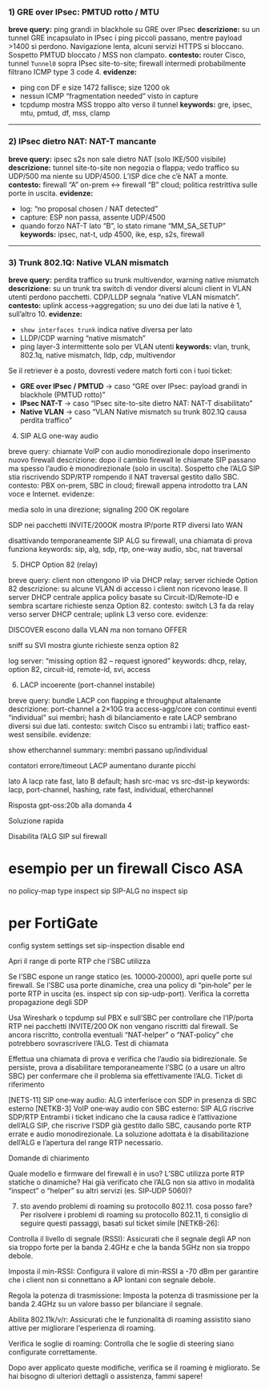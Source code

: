 ### 1) GRE over IPsec: PMTUD rotto / MTU

**breve query:** ping grandi in blackhole su GRE over IPsec
**descrizione:** su un tunnel GRE incapsulato in IPsec i ping piccoli passano, mentre payload >1400 si perdono. Navigazione lenta, alcuni servizi HTTPS si bloccano. Sospetto PMTUD bloccato / MSS non clampato.
**contesto:** router Cisco, tunnel `Tunnel0` sopra IPsec site-to-site; firewall intermedi probabilmente filtrano ICMP type 3 code 4.
**evidenze:**

* ping con DF e size 1472 fallisce; size 1200 ok
* nessun ICMP “fragmentation needed” visto in capture
* tcpdump mostra MSS troppo alto verso il tunnel
  **keywords:** gre, ipsec, mtu, pmtud, df, mss, clamp

---

### 2) IPsec dietro NAT: NAT-T mancante

**breve query:** ipsec s2s non sale dietro NAT (solo IKE/500 visibile)
**descrizione:** tunnel site-to-site non negozia o flappa; vedo traffico su UDP/500 ma niente su UDP/4500. L’ISP dice che c’è NAT a monte.
**contesto:** firewall “A” on-prem ↔ firewall “B” cloud; politica restrittiva sulle porte in uscita.
**evidenze:**

* log: “no proposal chosen / NAT detected”
* capture: ESP non passa, assente UDP/4500
* quando forzo NAT-T lato “B”, lo stato rimane “MM\_SA\_SETUP”
  **keywords:** ipsec, nat-t, udp 4500, ike, esp, s2s, firewall

---

### 3) Trunk 802.1Q: Native VLAN mismatch

**breve query:** perdita traffico su trunk multivendor, warning native mismatch
**descrizione:** su un trunk tra switch di vendor diversi alcuni client in VLAN utenti perdono pacchetti. CDP/LLDP segnala “native VLAN mismatch”.
**contesto:** uplink access→aggregation; su uno dei due lati la native è 1, sull’altro 10.
**evidenze:**

* `show interfaces trunk` indica native diversa per lato
* LLDP/CDP warning “native mismatch”
* ping layer-3 intermittente solo per VLAN utenti
  **keywords:** vlan, trunk, 802.1q, native mismatch, lldp, cdp, multivendor

Se il retriever è a posto, dovresti vedere match forti con i tuoi ticket:

* **GRE over IPsec / PMTUD** → caso “GRE over IPsec: payload grandi in blackhole (PMTUD rotto)”
* **IPsec NAT-T** → caso “IPsec site-to-site dietro NAT: NAT-T disabilitato”
* **Native VLAN** → caso “VLAN Native mismatch su trunk 802.1Q causa perdita traffico”


4) SIP ALG one-way audio

breve query: chiamate VoIP con audio monodirezionale dopo inserimento nuovo firewall
descrizione: dopo il cambio firewall le chiamate SIP passano ma spesso l’audio è monodirezionale (solo in uscita). Sospetto che l’ALG SIP stia riscrivendo SDP/RTP rompendo il NAT traversal gestito dallo SBC.
contesto: PBX on-prem, SBC in cloud; firewall appena introdotto tra LAN voce e Internet.
evidenze:

media solo in una direzione; signaling 200 OK regolare

SDP nei pacchetti INVITE/200OK mostra IP/porte RTP diversi lato WAN

disattivando temporaneamente SIP ALG su firewall, una chiamata di prova funziona
keywords: sip, alg, sdp, rtp, one-way audio, sbc, nat traversal

5) DHCP Option 82 (relay)

breve query: client non ottengono IP via DHCP relay; server richiede Option 82
descrizione: su alcune VLAN di accesso i client non ricevono lease. Il server DHCP centrale applica policy basate su Circuit-ID/Remote-ID e sembra scartare richieste senza Option 82.
contesto: switch L3 fa da relay verso server DHCP centrale; uplink L3 verso core.
evidenze:

DISCOVER escono dalla VLAN ma non tornano OFFER

sniff su SVI mostra giunte richieste senza option 82

log server: “missing option 82 – request ignored”
keywords: dhcp, relay, option 82, circuit-id, remote-id, svi, access

6) LACP incoerente (port-channel instabile)

breve query: bundle LACP con flapping e throughput altalenante
descrizione: port-channel a 2×10G tra access-agg/core con continui eventi “individual” sui membri; hash di bilanciamento e rate LACP sembrano diversi sui due lati.
contesto: switch Cisco su entrambi i lati; traffico east-west sensibile.
evidenze:

show etherchannel summary: membri passano up/individual

contatori errore/timeout LACP aumentano durante picchi

lato A lacp rate fast, lato B default; hash src-mac vs src-dst-ip
keywords: lacp, port-channel, hashing, rate fast, individual, etherchannel



Risposta gpt-oss:20b alla domanda 4

Soluzione rapida

Disabilita l’ALG SIP sul firewall

# esempio per un firewall Cisco ASA
no policy-map type inspect sip SIP-ALG
no inspect sip
# per FortiGate
config system settings
set sip-inspection disable
end

Apri il range di porte RTP che l’SBC utilizza

Se l’SBC espone un range statico (es. 10000‑20000), apri quelle porte sul firewall.
Se l’SBC usa porte dinamiche, crea una policy di “pin‑hole” per le porte RTP in uscita (es. inspect sip con sip-udp-port).
Verifica la corretta propagazione degli SDP

Usa Wireshark o tcpdump sul PBX e sull’SBC per controllare che l’IP/porta RTP nei pacchetti INVITE/200 OK non vengano riscritti dal firewall.
Se ancora riscritto, controlla eventuali “NAT‑helper” o “NAT‑policy” che potrebbero sovrascrivere l’ALG.
Test di chiamata

Effettua una chiamata di prova e verifica che l’audio sia bidirezionale.
Se persiste, prova a disabilitare temporaneamente l’SBC (o a usare un altro SBC) per confermare che il problema sia effettivamente l’ALG.
Ticket di riferimento

[NETS-11] SIP one‑way audio: ALG interferisce con SDP in presenza di SBC esterno
[NETKB-3] VoIP one‑way audio con SBC esterno: SIP ALG riscrive SDP/RTP
Entrambi i ticket indicano che la causa radice è l’attivazione dell’ALG SIP, che riscrive l’SDP già gestito dallo SBC, causando porte RTP errate e audio monodirezionale. La soluzione adottata è la disabilitazione dell’ALG e l’apertura del range RTP necessario.

Domande di chiarimento

Quale modello e firmware del firewall è in uso?
L’SBC utilizza porte RTP statiche o dinamiche?
Hai già verificato che l’ALG non sia attivo in modalità “inspect” o “helper” su altri servizi (es. SIP‑UDP 5060)?


7) sto avendo problemi di roaming su protocollo 802.11. cosa posso fare?
Per risolvere i problemi di roaming su protocollo 802.11, ti consiglio di seguire questi passaggi, basati sul ticket simile [NETKB-26]:

Controlla il livello di segnale (RSSI): Assicurati che il segnale degli AP non sia troppo forte per la banda 2.4GHz e che la banda 5GHz non sia troppo debole.

Imposta il min-RSSI: Configura il valore di min-RSSI a -70 dBm per garantire che i client non si connettano a AP lontani con segnale debole.

Regola la potenza di trasmissione: Imposta la potenza di trasmissione per la banda 2.4GHz su un valore basso per bilanciare il segnale.

Abilita 802.11k/v/r: Assicurati che le funzionalità di roaming assistito siano attive per migliorare l'esperienza di roaming.

Verifica le soglie di roaming: Controlla che le soglie di steering siano configurate correttamente.

Dopo aver applicato queste modifiche, verifica se il roaming è migliorato. Se hai bisogno di ulteriori dettagli o assistenza, fammi sapere!
